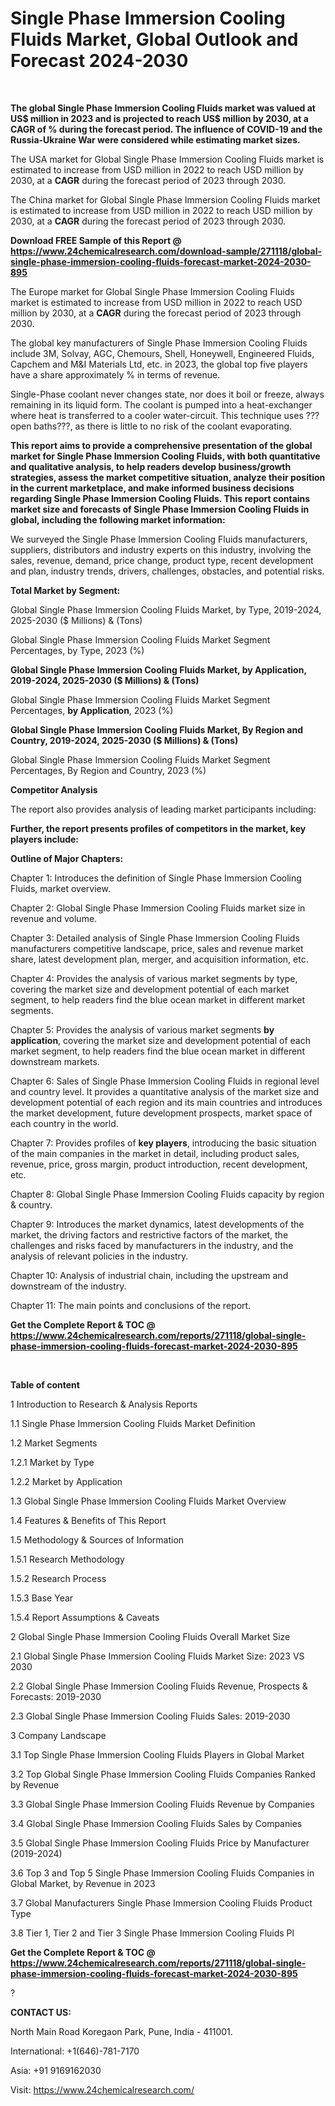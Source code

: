 <h1>Single Phase Immersion Cooling Fluids Market, Global Outlook and Forecast 2024-2030</h1><br/><p><strong>The global Single Phase Immersion Cooling Fluids market was valued at US$ million in 2023 and is projected to reach US$ million by 2030, at a <strong>CAGR</strong> of % during the forecast period. The influence of COVID-19 and the Russia-Ukraine War were considered while estimating market sizes.</strong></p>
 
 
 
 <p>The USA market for Global Single Phase Immersion Cooling Fluids market is estimated to increase from USD million in 2022 to reach USD million by 2030, at a <strong>CAGR</strong> during the forecast period of 2023 through 2030.</p>
 
 
 
 <p>The China market for Global Single Phase Immersion Cooling Fluids market is estimated to increase from USD million in 2022 to reach USD million by 2030, at a <strong>CAGR</strong> during the forecast period of 2023 through 2030.</p>
 
 
 
 <div><b>Download FREE Sample of this Report @ <a href="https://www.24chemicalresearch.com/download-sample/271118/global-single-phase-immersion-cooling-fluids-forecast-market-2024-2030-895">https://www.24chemicalresearch.com/download-sample/271118/global-single-phase-immersion-cooling-fluids-forecast-market-2024-2030-895</a></b></div>
 
 
 
 <p>The Europe market for Global Single Phase Immersion Cooling Fluids market is estimated to increase from USD million in 2022 to reach USD million by 2030, at a <strong>CAGR</strong> during the forecast period of 2023 through 2030.</p>
 
 
 
 <p>The global key manufacturers of Single Phase Immersion Cooling Fluids include 3M, Solvay, AGC, Chemours, Shell, Honeywell, Engineered Fluids, Capchem and M&I Materials Ltd, etc. in 2023, the global top five players have a share approximately % in terms of revenue.</p>
 
 
 
 <p>Single-Phase coolant never changes state, nor does it boil or freeze, always remaining in its liquid form. The coolant is pumped into a heat-exchanger where heat is transferred to a cooler water-circuit. This technique uses ???open baths???, as there is little to no risk of the coolant evaporating.</p>
 
 
 
 <p><strong>This report aims to provide a comprehensive presentation of the global market for Single Phase Immersion Cooling Fluids, with both quantitative and qualitative analysis, to help readers develop business/growth strategies, assess the market competitive situation, analyze their position in the current marketplace, and make informed business decisions regarding Single Phase Immersion Cooling Fluids. This report contains market size and forecasts of Single Phase Immersion Cooling Fluids in global, including the following market information:</strong></p>
 
 
 
 <p>We surveyed the Single Phase Immersion Cooling Fluids manufacturers, suppliers, distributors and industry experts on this industry, involving the sales, revenue, demand, price change, product type, recent development and plan, industry trends, drivers, challenges, obstacles, and potential risks.</p>
 
 
 
 <p><strong>Total Market by Segment:</strong></p>
 
 
 
 <p>Global Single Phase Immersion Cooling Fluids Market, by Type, 2019-2024, 2025-2030 ($ Millions) & (Tons)</p>
 
 
 
 <p>Global Single Phase Immersion Cooling Fluids Market Segment Percentages, by Type, 2023 (%)</p>
 
 
 
 <p><strong>Global Single Phase Immersion Cooling Fluids Market, <strong>by Application</strong>, 2019-2024, 2025-2030 ($ Millions) & (Tons)</strong></p>
 
 
 
 <p>Global Single Phase Immersion Cooling Fluids Market Segment Percentages, <strong>by Application</strong>, 2023 (%)</p>
 
 
 
 <p><strong>Global Single Phase Immersion Cooling Fluids Market, By Region and Country, 2019-2024, 2025-2030 ($ Millions) & (Tons)</strong></p>
 
 
 
 <p>Global Single Phase Immersion Cooling Fluids Market Segment Percentages, By Region and Country, 2023 (%)</p>
 
 
 
 <p><strong>Competitor Analysis</strong></p>
 
 
 
 <p>The report also provides analysis of leading market participants including:</p>
 
 
 
 <p><strong>Further, the report presents profiles of competitors in the market, <strong>key players</strong> include:</strong></p>
 
 
 
 <p><strong>Outline of Major Chapters:</strong></p>
 
 
 
 <p>Chapter 1: Introduces the definition of Single Phase Immersion Cooling Fluids, market overview.</p>
 
 
 
 <p>Chapter 2: Global Single Phase Immersion Cooling Fluids market size in revenue and volume.</p>
 
 
 
 <p>Chapter 3: Detailed analysis of Single Phase Immersion Cooling Fluids manufacturers competitive landscape, price, sales and revenue market share, latest development plan, merger, and acquisition information, etc.</p>
 
 
 
 <p>Chapter 4: Provides the analysis of various market segments by type, covering the market size and development potential of each market segment, to help readers find the blue ocean market in different market segments.</p>
 
 
 
 <p>Chapter 5: Provides the analysis of various market segments <strong>by application</strong>, covering the market size and development potential of each market segment, to help readers find the blue ocean market in different downstream markets.</p>
 
 
 
 <p>Chapter 6: Sales of Single Phase Immersion Cooling Fluids in regional level and country level. It provides a quantitative analysis of the market size and development potential of each region and its main countries and introduces the market development, future development prospects, market space of each country in the world.</p>
 
 
 
 <p>Chapter 7: Provides profiles of <strong>key players</strong>, introducing the basic situation of the main companies in the market in detail, including product sales, revenue, price, gross margin, product introduction, recent development, etc.</p>
 
 
 
 <p>Chapter 8: Global Single Phase Immersion Cooling Fluids capacity by region & country.</p>
 
 
 
 <p>Chapter 9: Introduces the market dynamics, latest developments of the market, the driving factors and restrictive factors of the market, the challenges and risks faced by manufacturers in the industry, and the analysis of relevant policies in the industry.</p>
 
 
 
 <p>Chapter 10: Analysis of industrial chain, including the upstream and downstream of the industry.</p>
 
 
 
 <p>Chapter 11: The main points and conclusions of the report.</p>
 
 
 
 <div><b>Get the Complete Report & TOC @ <a href="https://www.24chemicalresearch.com/reports/271118/global-single-phase-immersion-cooling-fluids-forecast-market-2024-2030-895">https://www.24chemicalresearch.com/reports/271118/global-single-phase-immersion-cooling-fluids-forecast-market-2024-2030-895</a></b></div>
 
 
 
 <p><br />
 
 <b>Table of content</b></p>
 
 
 
 <p>1 Introduction to Research & Analysis Reports<br />
 
 1.1 Single Phase Immersion Cooling Fluids Market Definition<br />
 
 1.2 Market Segments<br />
 
 1.2.1 Market by Type<br />
 
 1.2.2 Market by Application<br />
 
 1.3 Global Single Phase Immersion Cooling Fluids Market Overview<br />
 
 1.4 Features & Benefits of This Report<br />
 
 1.5 Methodology & Sources of Information<br />
 
 1.5.1 Research Methodology<br />
 
 1.5.2 Research Process<br />
 
 1.5.3 Base Year<br />
 
 1.5.4 Report Assumptions & Caveats<br />
 
 2 Global Single Phase Immersion Cooling Fluids Overall Market Size<br />
 
 2.1 Global Single Phase Immersion Cooling Fluids Market Size: 2023 VS 2030<br />
 
 2.2 Global Single Phase Immersion Cooling Fluids Revenue, Prospects & Forecasts: 2019-2030<br />
 
 2.3 Global Single Phase Immersion Cooling Fluids Sales: 2019-2030<br />
 
 3 Company Landscape<br />
 
 3.1 Top Single Phase Immersion Cooling Fluids Players in Global Market<br />
 
 3.2 Top Global Single Phase Immersion Cooling Fluids Companies Ranked by Revenue<br />
 
 3.3 Global Single Phase Immersion Cooling Fluids Revenue by Companies<br />
 
 3.4 Global Single Phase Immersion Cooling Fluids Sales by Companies<br />
 
 3.5 Global Single Phase Immersion Cooling Fluids Price by Manufacturer (2019-2024)<br />
 
 3.6 Top 3 and Top 5 Single Phase Immersion Cooling Fluids Companies in Global Market, by Revenue in 2023<br />
 
 3.7 Global Manufacturers Single Phase Immersion Cooling Fluids Product Type<br />
 
 3.8 Tier 1, Tier 2 and Tier 3 Single Phase Immersion Cooling Fluids Pl</p>
 
 
 
 <div><b>Get the Complete Report & TOC @ <a href="https://www.24chemicalresearch.com/reports/271118/global-single-phase-immersion-cooling-fluids-forecast-market-2024-2030-895">https://www.24chemicalresearch.com/reports/271118/global-single-phase-immersion-cooling-fluids-forecast-market-2024-2030-895</a></b></div>
 
 
 
 <p>? </p>
 
 
 
 <p><b>CONTACT US:</b><br />
 
 North Main Road Koregaon Park, Pune, India - 411001.<br />
 
 International: +1(646)-781-7170<br />
 
 Asia: +91 9169162030<br />
 
 Visit: <a href="https://www.24chemicalresearch.com/">https://www.24chemicalresearch.com/</a></p>